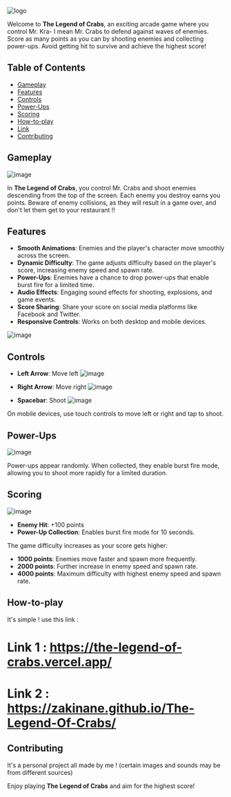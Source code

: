 
![logo](https://github.com/Zakinane/The-Legend-Of-Crabs/assets/124632016/2b5a448f-3e37-40e7-8371-4bd5310e0a4b)

Welcome to **The Legend of Crabs**, an exciting arcade game where you control Mr. Kra- I mean Mr. Crabs to defend against waves of enemies. Score as many points as you can by shooting enemies and collecting power-ups. Avoid getting hit to survive and achieve the highest score!

## Table of Contents

- [Gameplay](#gameplay)
- [Features](#features)
- [Controls](#controls)
- [Power-Ups](#power-ups)
- [Scoring](#scoring)
- [How-to-play](#how-to-play)
- [Link](#link)
- [Contributing](#contributing)


## Gameplay

![image](https://github.com/Zakinane/The-Legend-Of-Crabs/assets/124632016/8dda0fd1-120e-4d34-b54f-c274a953bfb1)

In **The Legend of Crabs**, you control Mr. Crabs and shoot enemies descending from the top of the screen. Each enemy you destroy earns you points. Beware of enemy collisions, as they will result in a game over, and don't let them get to your restaurant !!

## Features

- **Smooth Animations**: Enemies and the player's character move smoothly across the screen.
- **Dynamic Difficulty**: The game adjusts difficulty based on the player's score, increasing enemy speed and spawn rate.
- **Power-Ups**: Enemies have a chance to drop power-ups that enable burst fire for a limited time.
- **Audio Effects**: Engaging sound effects for shooting, explosions, and game events.
- **Score Sharing**: Share your score on social media platforms like Facebook and Twitter.
- **Responsive Controls**: Works on both desktop and mobile devices.

![image](https://github.com/Zakinane/The-Legend-Of-Crabs/assets/124632016/fb58603d-6021-44bd-803e-e1fad9eb9e67)

## Controls

- **Left Arrow**: Move left ![image](https://github.com/Zakinane/The-Legend-Of-Crabs/assets/124632016/f44c7508-340c-41a6-bc3b-b796b85d41f7)

- **Right Arrow**: Move right ![image](https://github.com/Zakinane/The-Legend-Of-Crabs/assets/124632016/b0a39d11-682b-4010-8b62-bfd1e759ba19)

- **Spacebar**: Shoot ![image](https://github.com/Zakinane/The-Legend-Of-Crabs/assets/124632016/66b942bf-98f1-407b-bf2c-1ac1565aceff)

On mobile devices, use touch controls to move left or right and tap to shoot.

## Power-Ups

![image](https://github.com/Zakinane/The-Legend-Of-Crabs/assets/124632016/71d8f0cc-086b-4570-a60d-fcb103b4fa64)

Power-ups appear randomly. When collected, they enable burst fire mode, allowing you to shoot more rapidly for a limited duration.

## Scoring

![image](https://github.com/Zakinane/The-Legend-Of-Crabs/assets/124632016/96280fac-46f4-422a-bef2-66c226fa68f6)

- **Enemy Hit**: +100 points
- **Power-Up Collection**: Enables burst fire mode for 10 seconds.

The game difficulty increases as your score gets higher:
- **1000 points**: Enemies move faster and spawn more frequently.
- **2000 points**: Further increase in enemy speed and spawn rate.
- **4000 points**: Maximum difficulty with highest enemy speed and spawn rate.

## How-to-play

It's simple ! use this link :
# Link 1 : https://the-legend-of-crabs.vercel.app/
# Link 2 : https://zakinane.github.io/The-Legend-Of-Crabs/

## Contributing

It's a personal project all made by me ! (certain images and sounds may be from different sources)

Enjoy playing **The Legend of Crabs** and aim for the highest score!
